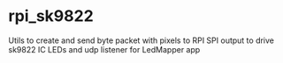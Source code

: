 # rpi_sk9822
Utils to create and send byte packet with pixels to RPI SPI output to drive sk9822 IC LEDs and udp listener for LedMapper app
